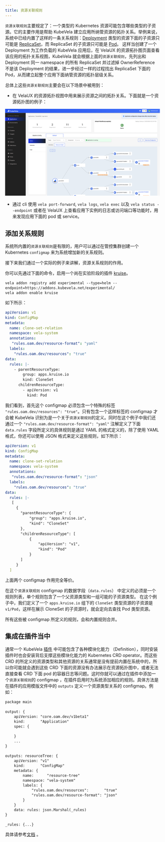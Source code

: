 ```yaml
---
title: 资源关联规则
--- 
```


`资源关联规则`主要规定了：一个类型的 Kubernetes 资源可能包含哪些类型的子资源。它的主要作用是帮助 KubeVela 建立应用所纳管资源的拓扑关系。举例来说，系统中已经内置了这样的一条关系规则：[Deployment](https://kubernetes.io/docs/concepts/workloads/controllers/deployment/) 类型的资源下面的子资源只可能是 [ReplicaSet](https://kubernetes.io/docs/concepts/workloads/controllers/replicaset/)，而 ReplicaSet 的子资源只可能是 [Pod](https://kubernetes.io/docs/concepts/workloads/pods/)。
这样当创建了一个 Deployment 为工作负载的 KubeVela 应用后，在 VelaUX 的资源拓扑图页面查看该应用的拓扑关系视图，KubeVela 就会根据上面的`资源关联规则`，先列出和 Deployment 同一 namespace 的所有 ReplicaSet 并过滤掉 OwnerReference 不是该 Deployment 的结果，进一步经过一样的过程找出 ReplicaSet 下面的 Pod，从而建立起整个应用下面纳管资源的拓扑层级关系。

总体上这些`资源关联规则`主要会在以下场景中被用到：

- 在 VelaUX 的资源拓扑视图中用来展示资源之间的拓扑关系。下面就是一个资源拓扑图的例子：

![image](../resources/tree.png)
  
- 通过 cli 使用 `vela port-forward`, `vela logs`, `vela exec` 以及 `vela status --endpoint` 或者在 VelaUX 上查看应用下实例的日志或访问端口等功能时，用来发现应用下面的 pod 或 service。

## 添加关系规则

系统所内置的`资源关联规则`是有限的，用户可以通过在管控集群创建一个 Kubernetes `configmap` 来为系统增加新的关系规则。

接下来我们通过一个实际的例子来讲解，资源关系规则的作用。

你可以先通过下面的命令，启用一个尚在实验阶段的插件 [kruise](https://github.com/kubevela/catalog/tree/master/experimental/addons/kruise)。

```shell
vela addon registry add experimental --type=helm --endpoint=https://addons.kubevela.net/experimental/
vela addon enable kruise
```

如下所示：

```yaml
apiVersion: v1
kind: ConfigMap
metadata:
  name: clone-set-relation
  namespace: vela-system
  annotations:
   "rules.oam.dev/resource-format": "yaml"
  labels:
    "rules.oam.dev/resources": "true"
data:
  rules: |-
    - parentResourceType:
        group: apps.kruise.io
        kind: CloneSet
      childrenResourceType:
        - apiVersion: v1
          kind: Pod
```

我们看到，首先这个 configmap 必须包含一个特殊的标签 `"rules.oam.dev/resources": "true"`。只有包含一个这样标签的 configmap 才会被 KubeVela 识别为是一个关于`资源关联规则`的定义。同时在这个例子中我们还通过一个 `"rules.oam.dev/resource-format": "yaml"` 注解定义了下面 `data.rules` 字段所定义的具体规则是通过 YAML 的格式定义的，除了使用 YAML 格式，你还可以使用 JSON 格式来定义这些规则，如下所示：

```yaml
apiVersion: v1
kind: ConfigMap
metadata:
  name: clone-set-relation
  namespace: vela-system
  annotations:
   "rules.oam.dev/resource-format": "json"
  labels:
    "rules.oam.dev/resources": "true"
data:
  rules: |-
   [
     {
       "parentResourceType": {
           "group": "apps.kruise.io",
           "kind": "CloneSet"
       },
       "childrenResourceType": [
           {
               "apiVersion": "v1",
               "kind": "Pod"
           }
       ]
     }
  ]
```

上面两个 configmap 作用完全等价。

在这个`资源关联规则` configmap 的数据字段（`data.rules`） 中定义的必须是一个规则列表，单个规则包含了一个父资源类型和一组可能的子资源类型。 在这个例子中，我们定义了一个 `apps.kruise.io` 组下的 `CloneSet` 类型资源的子资源是 `v1/Pod`，这样在展示 CloneSet 的子资源时，就会定向去查找 Pod 类型资源。 

所有这些被 configmap 所定义的规则，会和内置规则合并。

## 集成在插件当中

通常一个 KubeVela [插件](../platform-engineers/addon/intro) 中可能包含了各种模块化能力 （Definition），同时安装插件时也会安装背后支撑这些模块化能力的 Kubernetes CRD operator。而这些 CRD 的所定义的资源类型和其他资源的关系通常是没有提前内置在系统中的，所以你可能就会遇到这些 CRD 下面的资源没有办法展示在资源拓扑图中，或者无法直接查看 CRD 下面 pod 的容器日志等问题。这时你就可以通过在插件中添加一个`资源关联规则`的 configmap ，在插件启用时为系统添加相应的规则。具体方法是在插件的应用模版文件中的 `outputs` 定义一个资源类型关系的 configmap。例如：

```cue
package main

output: {
	apiVersion: "core.oam.dev/v1beta1"
	kind:       "Application"
	spec: {
		
	}
	... 
}

outputs: resourceTree: {
	apiVersion: "v1"
	kind:       "ConfigMap"
	metadata: {
		name:      "resource-tree"
		namespace: "vela-system"
		labels: {
			"rules.oam.dev/resources":       "true"
			"rules.oam.dev/resource-format": "json"
		}
	}
	data: rules: json.Marshal(_rules)
}

_rules: {...}
```

具体请参考[文档](../platform-engineers/addon/addon-cue#auxiliary-resources) 。